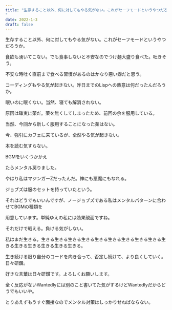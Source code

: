 ```yaml
---
title: "生存すること以外、何に対してもやる気がない。これがセーフモードというやつだろうか。
"
date: 2022-1-3
draft: false
---
```

生存すること以外、何に対してもやる気がない。これがセーフモードというやつだろうか。



食欲も湧いてこない。でも食事しないと不安なのでつけ麺大盛り食べた。吐きそう。



不安な時吐く直前まで食べる習慣があるのはかなり悪い癖だと思う。



コーディングもやる気が起きない。昨日までのLispへの熱意は何だったんだろうか。



眠いのに眠くない。当然、寝ても解消されない。



原因は確実に薬だ。薬を無くしてしまったため、前回の余を服用している。



当然、今回から新しく服用することになった薬はない。



今、強引にカフェに来ているが、全然やる気が起きない。



本を読む気すらない。



BGMをいくつかかえ



たらメンタル戻りました。



やはり私はマジンガーZだったんだ。神にも悪魔にもなれる。



ジョブズは服のセットを持っていたという。



それはどうでもいいんですが、ノージョブズである私はメンタルパターンに合わせてBGMの種類を



用意しています。単純ゆえの私には効果覿面ですね。



それだけで戦える。負ける気がしない。



私はまだ生きる。生きる生きる生きる生きる生きる生きる生きる生きる生きる生きる生きる生きる生きる生きる生きる。



生き続ける限り自分のコードを向き合って、否定し続けて、より良くしていく。日々研鑽。



好きな言葉は日々研鑚です。よろしくお願いします。



全く反応がないWantedlyには別のこと書いてた気がするけどWantedlyだからどうでもいいや。



とりあえずもうすぐ面接なのでメンタル対策はしっかりせねばならない。
